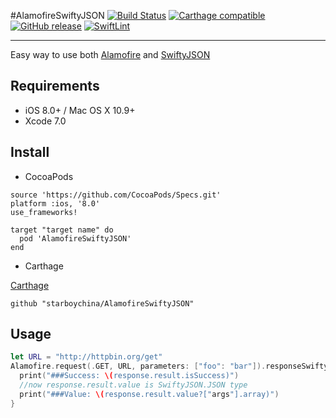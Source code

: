 #AlamofireSwiftyJSON
[![Build Status](https://travis-ci.org/starboychina/AlamofireSwiftyJSON.svg)](https://travis-ci.org/starboychina/AlamofireSwiftyJSON)
[![Carthage compatible](https://img.shields.io/badge/Carthage-compatible-4BC51D.svg?style=flat)](https://github.com/Carthage/Carthage)
[![GitHub release](https://img.shields.io/github/release/starboychina/AlamofireSwiftyJSON.svg)](https://github.com/starboychina/AlamofireSwiftyJSON/releases)
[![SwiftLint](https://img.shields.io/badge/SwiftLint-passing-brightgreen.svg)](https://github.com/realm/SwiftLint)

---
Easy way to use both [Alamofire](https://github.com/Alamofire/Alamofire) and [SwiftyJSON](https://github.com/SwiftyJSON/SwiftyJSON)

## Requirements

- iOS 8.0+ / Mac OS X 10.9+
- Xcode 7.0

## Install

- CocoaPods
```
source 'https://github.com/CocoaPods/Specs.git'
platform :ios, '8.0'
use_frameworks!

target "target name" do
  pod 'AlamofireSwiftyJSON'
end

```

- Carthage

[Carthage](https://github.com/Carthage/Carthage)

```ogdl
github "starboychina/AlamofireSwiftyJSON"
```

## Usage

```swift
let URL = "http://httpbin.org/get"
Alamofire.request(.GET, URL, parameters: ["foo": "bar"]).responseSwiftyJSON { response in
  print("###Success: \(response.result.isSuccess)")
  //now response.result.value is SwiftyJSON.JSON type
  print("###Value: \(response.result.value?["args"].array)")
}

```
